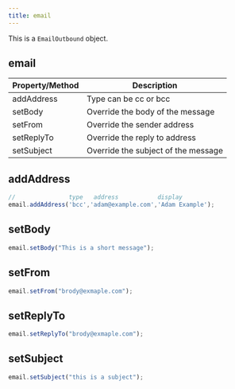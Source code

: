```yaml
---
title: email
---
```

This is a `EmailOutbound` object.

## email

| Property/Method | Description                         |
|-----------------|-------------------------------------|
| addAddress      | Type can be cc or bcc               |
| setBody         | Override the body of the message    |
| setFrom         | Override the sender address         |
| setReplyTo      | Override the reply to address       |
| setSubject      | Override the subject of the message |

## addAddress

```js
//               type   address           display
email.addAddress('bcc','adam@example.com','Adam Example');
```

## setBody

```js
email.setBody("This is a short message");
```

## setFrom

```js
email.setFrom("brody@exmaple.com");
```

## setReplyTo

```js
email.setReplyTo("brody@exmaple.com");
```

## setSubject

```js
email.setSubject("this is a subject");
```